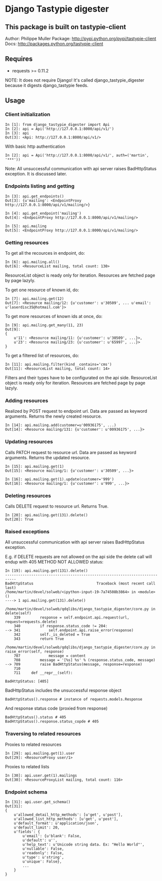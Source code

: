 Django Tastypie digester
========================


This package is built on tastypie-client
----------------------------------------

Author: Philippe Muller
Package: http://pypi.python.org/pypi/tastypie-client
Docs: http://packages.python.org/tastypie-client


Requires
--------

* requests >= 0.11.2

NOTE: It does not require Django! It's called django_tastypie_digester because it digests django_tastypie feeds.


Usage
-----

### Client initialization

```
In [1]: from django_tastypie_digester import Api
In [2]: api = Api('http://127.0.0.1:8000/api/v1/')
In [3]: api
Out[3]: <Api: http://127.0.0.1:8000/api/v1/>
```

With basic http authentication

```
In [2]: api = Api('http://127.0.0.1:8000/api/v1/', auth=('martin', '***'))
```

Note: All unsuccessful communication with api server raises BadHttpStatus exception. It is discussed later.

### Endpoints listing and getting

```
In [3]: api.get_endpoints()
Out[3]: {u'mailing': <EndpointProxy http://127.0.0.1:8000/api/v1/mailing/>}
```

```
In [4]: api.get_endpoint('mailing')
Out[4]: <EndpointProxy http://127.0.0.1:8000/api/v1/mailing/>

In [5]: api.mailing
Out[5]: <EndpointProxy http://127.0.0.1:8000/api/v1/mailing/>
```

### Getting resources

To get all the recources in endpoint, do:

```
In [6]: api.mailing.all()
Out[6]: <ResourceList mailing, total count: 130>
```

ResourceList object is ready only for iteration. Resources are fetched page by page lazyly.

To get one resource of known id, do:

```
In [7]: api.mailing.get(12)
Out[7]: <Resource mailing/12: {u'customer': u'30509', ... u'email': u'laserdisc35@hotmail.com'}>
```

To get more resources of known ids at once, do:

```
In [9]: api.mailing.get_many(11, 23)
Out[9]:
{
    u'11': <Resource mailing/11: {u'customer': u'30509', ...}>,
    u'23': <Resource mailing/23: {u'customer': u'65997', ...}>
}
```

To get a filtered list of resources, do:

```
In [11]: api.mailing.filter(kind__contains='cms')
Out[11]: <ResourceList mailing, total count: 14>
```

Filters and their types have to be configurated on the api side.
ResourceList object is ready only for iteration. Resources are fetched page by page lazyly.

### Adding resources

Realized by POST request to endpoint url. Data are passed as keyword arguments. Returns the newly created resource.

```
In [14]: api.mailing.add(customer=u'00936175', ...)
Out[14]: <Resource mailing/131: {u'customer': u'00936175', ...}>
```

### Updating resources

Calls PATCH request to resource url. Data are passed as keyword arguments. Returns the updated resource.

```
In [15]: api.mailing.get(1)
Out[15]: <Resource mailing/1: {u'customer': u'30509', ...}>

In [16]: api.mailing.get(1).update(customer='999')
Out[16]: <Resource mailing/1: {u'customer': u'999', ...}>
```

### Deleting resources

Calls DELETE request to resource url. Returns True.

```
In [20]: api.mailing.get(131).delete()
Out[20]: True
```

### Raised exceptions

All unsuccessful communication with api server raises BadHttpStatus exception.

E.g. if DELETE requests are not allowed on the api side the delete call will endup with 405 METHOD NOT ALLOWED status:

```
In [19]: api.mailing.get(131).delete()
---------------------------------------------------------------------------
BadHttpStatus                             Traceback (most recent call last)
/home/martin/devel/solweb/<ipython-input-19-7a74508b3864> in <module>()
----> 1 api.mailing.get(131).delete()

/home/martin/devel/solweb/qdqlibs/django_tastypie_digester/core.py in delete(self)
    339         response = self.endpoint.api.request(url, request=requests.delete)
    340         if response.status_code != 204:
--> 341             self.endpoint.api.raise_error(response)
    342         self._is_deleted = True
    343         return True

/home/martin/devel/solweb/qdqlibs/django_tastypie_digester/core.py in raise_error(self, response)
    707             message = content
    708         message = '[%s] %s' % (response.status_code, message)
--> 709         raise BadHttpStatus(message, response=response)
    710
    711     def __repr__(self):

BadHttpStatus: [405]
```

BadHttpStatus includes the unsuccessful response object

```
BadHttpStatus().response # instance of requests.models.Response
```

And response status code (proxied from response)

```
BadHttpStatus().status # 405
BadHttpStatus().response.status_copde # 405
```


### Traversing to related resources

Proxies to related resources

```
In [29]: api.mailing.get(1).user
Out[29]: <ResourceProxy user/1>
```

Proxies to related lists

```
In [30]: api.user.get(1).mailings
Out[30]: <ResourceProxyList mailing, total count: 116>
```

### Endpoint schema

```
In [31]: api.user.get_schema()
Out[31]:
{
    u'allowed_detail_http_methods': [u'get', u'post'],
    u'allowed_list_http_methods': [u'get', u'post'],
    u'default_format': u'application/json',
    u'default_limit': 20,
    u'fields': {
        u'email': {u'blank': False,
        u'default': u'',
        u'help_text': u'Unicode string data. Ex: "Hello World"',
        u'nullable': False,
        u'readonly': False,
        u'type': u'string',
        u'unique': False},
        ...
    }
}

```